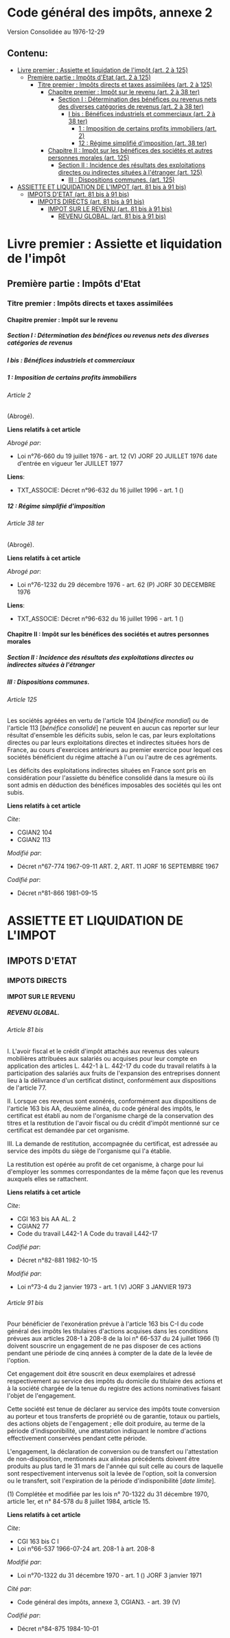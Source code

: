 # Code général des impôts, annexe 2  
Version Consolidée au 1976-12-29
## Contenu: 
  - [Livre premier : Assiette et liquidation de l'impôt (art. 2 à 125)](#1)
    - [Première partie : Impôts d'Etat (art. 2 à 125)](#2)
      - [Titre premier : Impôts directs et taxes assimilées (art. 2 à 125)](#3)
        - [Chapitre premier : Impôt sur le revenu (art. 2 à 38 ter)](#4)
          - [Section I : Détermination des bénéfices ou revenus nets des diverses catégories de revenus (art. 2 à 38 ter)](#5)
            - [I bis : Bénéfices industriels et commerciaux (art. 2 à 38 ter)](#6)
              - [1 : Imposition de certains profits immobiliers (art. 2)](#7)
              - [12 : Régime simplifié d'imposition (art. 38 ter)](#8)
        - [Chapitre II : Impôt sur les bénéfices des sociétés et autres personnes morales (art. 125)](#9)
          - [Section II : Incidence des résultats des exploitations directes ou indirectes situées à l'étranger (art. 125)](#10)
            - [III : Dispositions communes. (art. 125)](#11)
  - [ASSIETTE ET LIQUIDATION DE L'IMPOT (art. 81 bis à 91 bis)](#12)
    - [IMPOTS D'ETAT (art. 81 bis à 91 bis)](#13)
      - [IMPOTS DIRECTS (art. 81 bis à 91 bis)](#14)
        - [IMPOT SUR LE REVENU (art. 81 bis à 91 bis)](#15)
          - [REVENU GLOBAL. (art. 81 bis à 91 bis)](#16)
# Livre premier : Assiette et liquidation de l'impôt<a id=1></a>

## Première partie : Impôts d'Etat<a id=2></a>

### Titre premier : Impôts directs et taxes assimilées<a id=3></a>

#### Chapitre premier : Impôt sur le revenu<a id=4></a>

##### Section I : Détermination des bénéfices ou revenus nets des diverses catégories de revenus<a id=5></a>

##### I bis : Bénéfices industriels et commerciaux<a id=6></a>

##### 1 : Imposition de certains profits immobiliers<a id=7></a>

###### Article 2

(Abrogé).

**Liens relatifs à cet article**

_Abrogé par_:

  - Loi n°76-660 du 19 juillet 1976 - art. 12 (V) JORF 20 JUILLET 1976 date d'entrée en vigueur 1er JUILLET 1977

**Liens**:

  - TXT_ASSOCIE: Décret n°96-632 du 16 juillet 1996 - art. 1 ()


##### 12 : Régime simplifié d'imposition<a id=8></a>

###### Article 38 ter

(Abrogé).

**Liens relatifs à cet article**

_Abrogé par_:

  - Loi n°76-1232 du 29 décembre 1976 - art. 62 (P) JORF 30 DECEMBRE 1976

**Liens**:

  - TXT_ASSOCIE: Décret n°96-632 du 16 juillet 1996 - art. 1 ()


#### Chapitre II : Impôt sur les bénéfices des sociétés et autres personnes morales<a id=9></a>

##### Section II : Incidence des résultats des exploitations directes ou indirectes situées à l'étranger<a id=10></a>

##### III : Dispositions communes.<a id=11></a>

###### Article 125

Les sociétés agréées en vertu de l'article 104 [*bénéfice mondial*] ou de l'article 113 [*bénéfice consolidé*] ne peuvent en
aucun cas reporter sur leur résultat d'ensemble les déficits subis, selon le cas, par leurs exploitations directes ou par
leurs exploitations directes et indirectes situées hors de France, au cours d'exercices antérieurs au premier exercice pour
lequel ces sociétés bénéficient du régime attaché à l'un ou l'autre de ces agréments.

Les déficits des exploitations indirectes situées en France sont pris en considération pour l'assiette du bénéfice consolidé
dans la mesure où ils sont admis en déduction des bénéfices imposables des sociétés qui les ont subis.

**Liens relatifs à cet article**

_Cite_:

  - CGIAN2 104
  - CGIAN2 113

_Modifié par_:

  - Décret n°67-774 1967-09-11 ART. 2, ART. 11 JORF 16 SEPTEMBRE 1967

_Codifié par_:

  - Décret n°81-866 1981-09-15


# ASSIETTE ET LIQUIDATION DE L'IMPOT<a id=12></a>

## IMPOTS D'ETAT<a id=13></a>

### IMPOTS DIRECTS<a id=14></a>

#### IMPOT SUR LE REVENU<a id=15></a>

##### REVENU GLOBAL.<a id=16></a>

###### Article 81 bis

I. L'avoir fiscal et le crédit d'impôt attachés aux revenus des valeurs mobilières attribuées aux salariés ou acquises pour
leur compte en application des articles L. 442-1 à L. 442-17 du code du travail relatifs à la participation des salariés aux
fruits de l'expansion des entreprises donnent lieu à la délivrance d'un certificat distinct, conformément aux dispositions de
l'article 77.

II. Lorsque ces revenus sont exonérés, conformément aux dispositions de l'article 163 bis AA, deuxième alinéa, du code
général des impôts, le certificat est établi au nom de l'organisme chargé de la conservation des titres et la restitution de
l'avoir fiscal ou du crédit d'impôt mentionné sur ce certificat est demandée par cet organisme.

III. La demande de restitution, accompagnée du certificat, est adressée au service des impôts du siège de l'organisme qui l'a
établie.

La restitution est opérée au profit de cet organisme, à charge pour lui d'employer les sommes correspondantes de la même
façon que les revenus auxquels elles se rattachent.

**Liens relatifs à cet article**

_Cite_:

  - CGI 163 bis AA AL. 2
  - CGIAN2 77
  - Code du travail L442-1 A Code du travail L442-17

_Codifié par_:

  - Décret n°82-881 1982-10-15

_Modifié par_:

  - Loi n°73-4 du 2 janvier 1973 - art. 1 (V) JORF 3 JANVIER 1973


###### Article 91 bis

Pour bénéficier de l'exonération prévue à l'article 163 bis C-I du code général des impôts les titulaires d'actions acquises
dans les conditions prévues aux articles 208-1 à 208-8 de la loi n° 66-537 du 24 juillet 1966 (1) doivent souscrire un
engagement de ne pas disposer de ces actions pendant une période de cinq années à compter de la date de la levée de l'option.

Cet engagement doit être souscrit en deux exemplaires et adressé respectivement au service des impôts du domicile du
titulaire des actions et à la société chargée de la tenue du registre des actions nominatives faisant l'objet de
l'engagement.

Cette société est tenue de déclarer au service des impôts toute conversion au porteur et tous transferts de propriété ou de
garantie, totaux ou partiels, des actions objets de l'engagement ; elle doit produire, au terme de la période
d'indisponibilité, une attestation indiquant le nombre d'actions effectivement conservées pendant cette période.

L'engagement, la déclaration de conversion ou de transfert ou l'attestation de non-disposition, mentionnés aux alinéas
précédents doivent être produits au plus tard le 31 mars de l'année qui suit celle au cours de laquelle sont respectivement
intervenus soit la levée de l'option, soit la conversion ou le transfert, soit l'expiration de la période d'indisponibilité
[*date limite*].

(1) Complétée et modifiée par les lois n° 70-1322 du 31 décembre 1970, article 1er, et n° 84-578 du 8 juillet 1984, article
15.

**Liens relatifs à cet article**

_Cite_:

  - CGI 163 bis C I
  - Loi n°66-537 1966-07-24 art. 208-1 à art. 208-8

_Modifié par_:

  - Loi n°70-1322 du 31 décembre 1970 - art. 1 () JORF 3 janvier 1971

_Cité par_:

  - Code général des impôts, annexe 3, CGIAN3. - art. 39 (V)

_Codifié par_:

  - Décret n°84-875 1984-10-01


